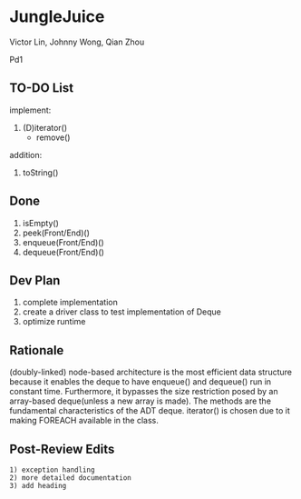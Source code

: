 # JungleJuice
Victor Lin, Johnny Wong, Qian Zhou

Pd1

## TO-DO List
implement:
 1. (D)iterator()
     * remove()
 
addition: 
 1) toString()
 
## Done
 1. isEmpty()
 2. peek(Front/End)()
 3. enqueue(Front/End)()
 4. dequeue(Front/End)()
 
## Dev Plan
1) complete implementation
2) create a driver class to test implementation of Deque
3) optimize runtime

## Rationale
   (doubly-linked) node-based architecture is the most efficient data structure because it enables the deque to have enqueue() and dequeue() run in constant time. Furthermore, it bypasses the size restriction posed by an array-based deque(unless a new array is made).
   The methods are the fundamental characteristics of the ADT deque. iterator() is chosen due to it making FOREACH available in the class. 

## Post-Review Edits
	1) exception handling
	2) more detailed documentation
	3) add heading